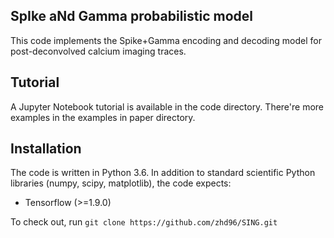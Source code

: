 ## SpIke aNd Gamma probabilistic model

This code implements the Spike+Gamma encoding and decoding model for post-deconvolved calcium imaging traces.

## Tutorial

A Jupyter Notebook tutorial is available in the code directory. There're more examples in the examples in paper directory.

## Installation

The code is written in Python 3.6. In addition to standard scientific Python libraries (numpy, scipy, matplotlib), the code expects:

- Tensorflow (>=1.9.0)

To check out, run `git clone https://github.com/zhd96/SING.git`
